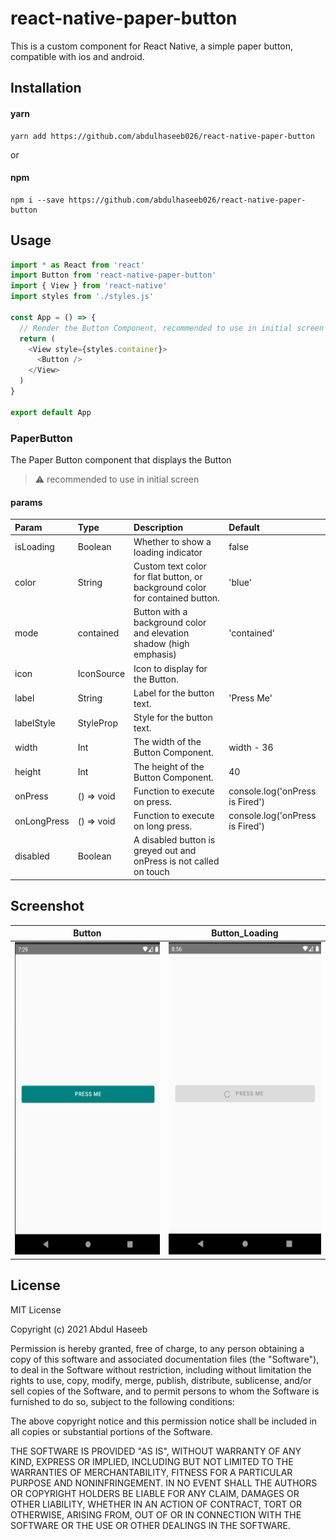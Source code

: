 # react-native-paper-button

This is a custom component for React Native, a simple paper button, compatible with ios and android.

## Installation

#### yarn

```
yarn add https://github.com/abdulhaseeb026/react-native-paper-button
```

or

#### npm

```
npm i --save https://github.com/abdulhaseeb026/react-native-paper-button
```

## Usage

```js
import * as React from 'react'
import Button from 'react-native-paper-button'
import { View } from 'react-native'
import styles from './styles.js'

const App = () => {
  // Render the Button Component, recommended to use in initial screen
  return (
    <View style={styles.container}>
      <Button />
    </View>
  )
}

export default App
```

### PaperButton

The Paper Button component that displays the Button

> :warning: recommended to use in initial screen

#### params

| Param       | Type                 | Description                                                                  | Default                         |
| :---------- | :------------------- | :--------------------------------------------------------------------------- | :------------------------------ |
| isLoading   | Boolean              | Whether to show a loading indicator                                          | false                           |
| color       | String               | Custom text color for flat button, or background color for contained button. | 'blue'                          |
| mode        | contained            | Button with a background color and elevation shadow (high emphasis)          | 'contained'                     |
| icon        | IconSource           | Icon to display for the Button.                                              |                                 |
| label       | String               | Label for the button text.                                                   | 'Press Me'                      |
| labelStyle  | StyleProp<TextStyle> | Style for the button text.                                                   |                                 |
| width       | Int                  | The width of the Button Component.                                           | width - 36                      |
| height      | Int                  | The height of the Button Component.                                          | 40                              |
| onPress     | () => void           | Function to execute on press.                                                | console.log('onPress is Fired') |
| onLongPress | () => void           | Function to execute on long press.                                           | console.log('onPress is Fired') |
| disabled    | Boolean              | A disabled button is greyed out and onPress is not called on touch           |                                 |

<!--
## Contributing

## Credits -->

## Screenshot

|                                 Button                                  |                                 Button_Loading                                  |
| :---------------------------------------------------------------------: | :-----------------------------------------------------------------------------: |
| <img src="./src/components/Button/screenshots/button.png" height="500"> | <img src="./src/components/Button/screenshots/button_loading.png" height="500"> |

## License

MIT License

Copyright (c) 2021 Abdul Haseeb

Permission is hereby granted, free of charge, to any person obtaining a copy
of this software and associated documentation files (the "Software"), to deal
in the Software without restriction, including without limitation the rights
to use, copy, modify, merge, publish, distribute, sublicense, and/or sell
copies of the Software, and to permit persons to whom the Software is
furnished to do so, subject to the following conditions:

The above copyright notice and this permission notice shall be included in all
copies or substantial portions of the Software.

THE SOFTWARE IS PROVIDED "AS IS", WITHOUT WARRANTY OF ANY KIND, EXPRESS OR
IMPLIED, INCLUDING BUT NOT LIMITED TO THE WARRANTIES OF MERCHANTABILITY,
FITNESS FOR A PARTICULAR PURPOSE AND NONINFRINGEMENT. IN NO EVENT SHALL THE
AUTHORS OR COPYRIGHT HOLDERS BE LIABLE FOR ANY CLAIM, DAMAGES OR OTHER
LIABILITY, WHETHER IN AN ACTION OF CONTRACT, TORT OR OTHERWISE, ARISING FROM,
OUT OF OR IN CONNECTION WITH THE SOFTWARE OR THE USE OR OTHER DEALINGS IN THE
SOFTWARE.
